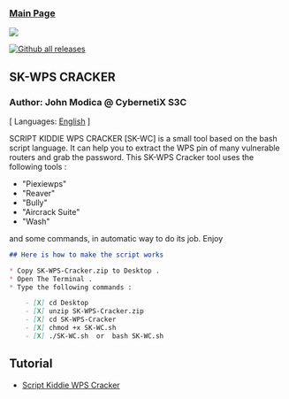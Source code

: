 ### [Main Page](https://CybernetiX-S3C.GitHub.io)

![](https://blog.flamingtext.com/blog/2018/09/23/flamingtext_com_1537665212_1017233192.png)

[![Github all releases](https://img.shields.io/github/downloads/Naereen/StrapDown.js/total.svg)](https://GitHub.com/CybernetiX-S3C/SK-WC-Cracker/)

## SK-WPS CRACKER
### Author: John Modica @ CybernetiX S3C

[ Languages: [English](README.md) ]

SCRIPT KIDDIE WPS CRACKER [SK-WC] is a small tool based on the bash script language. It can help you to extract the WPS pin of many vulnerable
routers and grab the password. This SK-WPS Cracker tool uses the following tools :

* "Piexiewps"
* "Reaver"
* "Bully"
* "Aircrack Suite"
* "Wash"

and some commands, in automatic way to do its job. Enjoy

```markdown
## Here is how to make the script works

* Copy SK-WPS-Cracker.zip to Desktop .
* Open The Terminal .
* Type the following commands :

    - [X] cd Desktop
    - [X] unzip SK-WPS-Cracker.zip
    - [X] cd SK-WPS-Cracker
    - [X] chmod +x SK-WC.sh
    - [X] ./SK-WC.sh  or  bash SK-WC.sh
```
## Tutorial

* [Script Kiddie WPS Cracker](https://youtu.be/newiXU4de_M)

